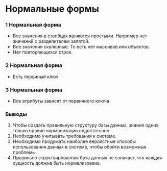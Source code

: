 # Нормальные формы

### 1 Нормальная форма
  - Все значения в столбцах являются простыми. Например нет значений с разделителем запятой.
  - Все значения скалярные. То есть нет массивов или объектов. 
  - Нет повторяющихся строк.

### 2 Нормальная форма
  - Есть первиный ключ

### 3 Нормальная форма
  - Все атрибуты зависят от первичного ключа


### Выводы
1. Чтобы создать правильную структуру базы данных, знания одних только правил нормализации недостаточно.
2. Необходимо учитывать требования к системе.
3. Необходимо продумать наиболее вероястные способы использования данных в системе, чтобы обойти возможные проблемы.
4. Правильно структуированная база данных не означает, что каждая сущность должна быть нормализована.